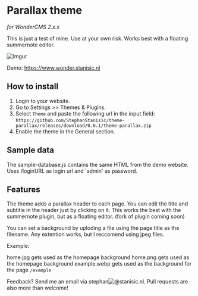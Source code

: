 # Parallax theme
_for WonderCMS 2.x.x_

This is just a test of mine. Use at your own risk. Works best with a floating summernote editor.

![Imgur](https://i.imgur.com/RMiGtDN.png)

Demo: https://www.wonder.stanisic.nl

## How to install

1. Login to your website.
1. Go to Settings >> Themes & Plugins.
1. Select `Theme` and paste the following url in the input field:
   ```https://github.com/StephanStanisic/theme-parallax/releases/download/0.0.1/theme-parallax.zip```
1. Enable the theme in the General section. 

## Sample data

The sample-database.js contains the same HTML from the demo website. Uses /loginURL as login url and 'admin' as password.

## Features

The theme adds a parallax header to each page. You can edit the title and subtitle in the header just by clicking on it.
This works the best with the summernote plugin, but as a floating editor. (fork of plugin coming soon)

You can set a background by uploding a file using the page title as the filename. Any extention works, but I reccomend using jpeg files.

Example:

home.jpg gets used as the homepage background
home.png gets used as the homepage background
example.webp gets used as the background for the page `/example`

Feedback? Send me an email via stephan![@](https://i.imgur.com/XqBGE1c.jpg)stanisic.nl. Pull requests are also more than welcome!
